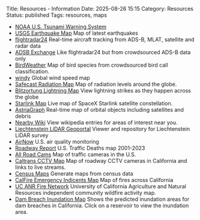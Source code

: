Title: Resources - Information
Date: 2025-08-26 15:15
Category: Resources
Status: published
Tags: resources, maps

- [NOAA U.S. Tsunami Warning System](https://www.tsunami.gov/) 
- [USGS Earthquake Map](https://earthquake.usgs.gov/earthquakes/map/) Map of latest earthquakes
- [flightradar24](https://www.flightradar24.com/) Real-time aircraft tracking from ADS-B, MLAT, satellite and radar data
- [ADSB Exchange](https://globe.adsbexchange.com/) Like flightradar24 but from crowdsourced ADS-B data only
- [BirdWeather](https://www.birdweather.com/) Map of bird species from crowdsourced bird call classification.
- [windy](https://www.windy.com) Global wind speed map
- [Safecast Radiation Map](https://map.safecast.org/) Map of radiation levels around the globe.
- [Blitzortung Lightning Map](https://www.blitzortung.org/en/live_lightning_maps.php) View lightning strikes as they happen across the globe
- [Starlink Map](https://www.starlinkmap.org/) Live map of SpaceX Starlink satellite constellation.
- [AstriaGraph](http://astria.tacc.utexas.edu/AstriaGraph/) Real-time map of orbital objects including satellites and debris
- [Nearby Wiki](https://en.nearbywiki.org/map/) View wikipedia entries for areas of interest near you.
- [Liechtenstein LiDAR Geoportal](https://lidar.geoportail.lu/) Viewer and repository for Liechtenstein LiDAR survey
- [AirNow](https://gispub.epa.gov/airnow/) U.S. air quality monitoring
- [Roadway Report](https://roadway.report/) U.S. Traffic Deaths map 2001-2023
- [All Road Cams](https://allroadcams.com/) Map of traffic cameras in the U.S.
- [Caltrans CCTV Map](https://cwwp2.dot.ca.gov/vm/iframemap.htm) Map of roadway CCTV cameras in California and links to live streams.
- [Census Maps](https://censusmaps.org/) Generate maps from census data
- [CalFire Emergency Indicents Map](https://www.fire.ca.gov/incidents) Map of fires across California
- [UC ANR Fire Network](https://ucanr.edu/program/uc-anr-fire-network/fire-activity-map) University of California Agriculture and Natural Resources independent community wildfire activity map.
- [Dam Breach Inundation Map](https://fmds.water.ca.gov/webgis/?appid=dam_prototype_v2) Shows the predicted inundation areas for dam breaches in California. Click on a reservoir to view the inundation area.
